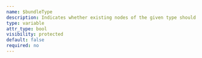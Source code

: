 ```yaml
---
name: $bundleType
description: Indicates whether existing nodes of the given type should be reprocessed
type: variable
attr_type: bool
visibility: protected
default: false
required: no
---
```



